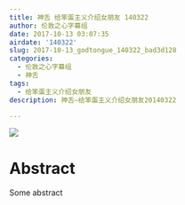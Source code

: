 ```yaml
---
title: 神舌 给笨蛋主义介绍女朋友 140322
author: 伦敦之心字幕组
date: 2017-10-13 03:07:35
airdate: '140322'
slug: 2017-10-13_godtongue_140322_bad3d128
categories:
  - 伦敦之心字幕组
  - 神舌
tags:
  - 给笨蛋主义介绍女朋友
description: 神舌—给笨蛋主义介绍女朋友20140322

---
```

![](/img/gakki.jpg)
# Abstract
Some abstract
